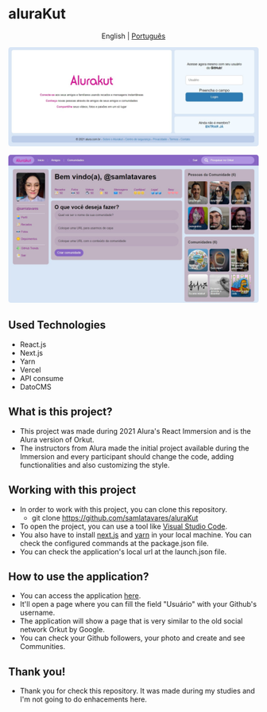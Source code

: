 # aluraKut

<p align="center">
	<span>English</span> | <a href="https://github.com/samlatavares/aluraKut/blob/main/translations/pt-br/README.md">Português</a>
</p>

<img id="image_login" style="border-radius: 5px" src="images/alurakut_home.jpg" alt="Screenshot of the login page."></img>

<img id="image_main" style="border-radius: 5px" src="images/alurakut_main.jpg" alt="Screenshot of the main page, after login."></img>

## Used Technologies
- React.js
- Next.js
- Yarn
- Vercel
- API consume
- DatoCMS

## What is this project?
- This project was made during 2021 Alura's React Immersion and is the Alura version of Orkut.
- The instructors from Alura made the initial project available during the Immersion and every participant should change the code, adding functionalities and also customizing the style.

## Working with this project
- In order to work with this project, you can clone this repository.
	- git clone https://github.com/samlatavares/aluraKut
- To open the project, you can use a tool like <a href="https://code.visualstudio.com/download" target="_blank">Visual Studio Code</a>.
- You also have to install <a href="https://nextjs.org/docs" target="_blank">next.js</a> and <a href="https://yarnpkg.com/getting-started" target="_blank">yarn</a> in your local machine. You can check the configured commands at the package.json file.
- You can check the application's local url at the launch.json file.

## How to use the application?
- You can access the application <a href="https://alurakut-olive-delta.vercel.app/login" target="_blank">here</a>.
- It'll open a page where you can fill the field "Usuário" with your Github's username.
- The application will show a page that is very similar to the old social network Orkut by Google.
- You can check your Github followers, your photo and create and see Communities.
	
## Thank you!
- Thank you for check this repository. It was made during my studies and I'm not going to do enhacements here.